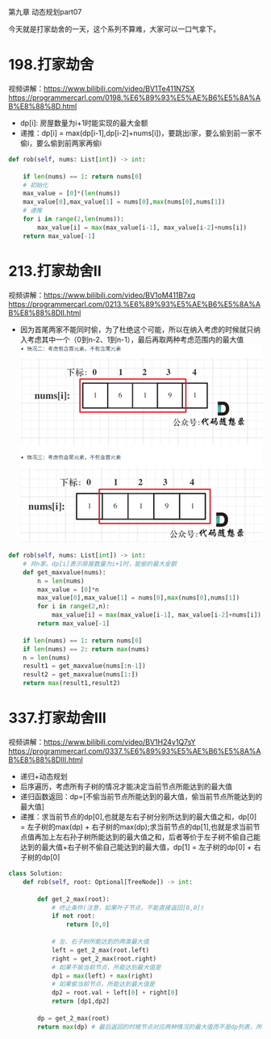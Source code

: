 第九章 动态规划part07

 
今天就是打家劫舍的一天，这个系列不算难，大家可以一口气拿下。

# 198.打家劫舍  
视频讲解：https://www.bilibili.com/video/BV1Te411N7SX
https://programmercarl.com/0198.%E6%89%93%E5%AE%B6%E5%8A%AB%E8%88%8D.html  
- dp[i]: 房屋数量为i+1时能实现的最大金额
- 递推：dp[i] = max(dp[i-1],dp[i-2]+nums[i])，要跳出i家，要么偷到前一家不偷i，要么偷到前两家再偷i

```py
def rob(self, nums: List[int]) -> int:
    
    if len(nums) == 1: return nums[0]
    # 初始化
    max_value = [0]*(len(nums))
    max_value[0],max_value[1] = nums[0],max(nums[0],nums[1])
    # 递推
    for i in range(2,len(nums)):
        max_value[i] = max(max_value[i-1], max_value[i-2]+nums[i])
    return max_value[-1]
```

# 213.打家劫舍II  
视频讲解：https://www.bilibili.com/video/BV1oM411B7xq
https://programmercarl.com/0213.%E6%89%93%E5%AE%B6%E5%8A%AB%E8%88%8DII.html 

- 因为首尾两家不能同时偷，为了杜绝这个可能，所以在纳入考虑的时候就只纳入考虑其中一个（0到n-2、1到n-1），最后再取两种考虑范围内的最大值
![alt text](image-19.png)
```py
def rob(self, nums: List[int]) -> int:
    # 共n家。dp[i]表示房屋数量为i+1时，能偷的最大金额
    def get_maxvalue(nums):
        n = len(nums)
        max_value = [0]*n
        max_value[0],max_value[1] = nums[0],max(nums[0],nums[1])
        for i in range(2,n):
            max_value[i] = max(max_value[i-1], max_value[i-2]+nums[i])
        return max_value[-1]
    
    if len(nums) == 1: return nums[0]
    if len(nums) == 2: return max(nums)
    n = len(nums)
    result1 = get_maxvalue(nums[:n-1])
    result2 = get_maxvalue(nums[1:])
    return max(result1,result2)
```


# 337.打家劫舍III  
视频讲解：https://www.bilibili.com/video/BV1H24y1Q7sY
https://programmercarl.com/0337.%E6%89%93%E5%AE%B6%E5%8A%AB%E8%88%8DIII.html
- 递归+动态规划
- 后序遍历，考虑所有子树的情况才能决定当前节点所能达到的最大值
- 递归函数返回：dp=[不偷当前节点所能达到的最大值，偷当前节点所能达到的最大值]
- 递推：求当前节点的dp[0],也就是左右子树分别所达到的最大值之和，dp[0] = 左子树的max(dp) + 右子树的max(dp);求当前节点的dp[1],也就是求当前节点值再加上左右孙子树所能达到的最大值之和，后者等价于左子树不偷自己能达到的最大值+右子树不偷自己能达到的最大值，dp[1] = 左子树的dp[0] + 右子树的dp[0]
```py
class Solution:
    def rob(self, root: Optional[TreeNode]) -> int:
        
        def get_2_max(root):
            # 终止条件(注意，如果叶子节点，不能直接返回[0,0])
            if not root: 
                return [0,0]
            
            # 左、右子树所能达到的两类最大值
            left = get_2_max(root.left)
            right = get_2_max(root.right)
            # 如果不偷当前节点，所能达到最大值是
            dp1 = max(left) + max(right)
            # 如果偷当前节点，所能达到最大值是
            dp2 = root.val + left[0] + right[0]
            return [dp1,dp2]
        
        dp = get_2_max(root)
        return max(dp) # 最后返回的时根节点对应两种情况的最大值而不是dp列表，所以需要先调用再返回根节点dp最大值
```